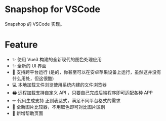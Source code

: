 # Snapshop for VSCode

Snapshop 的 VSCode 实现。

# Feature

-   ✨ 使用 Vue3 构建的全新现代的图色处理应用
-   ✨ 全新的 UI 界面
-   📱 支持跨平台运行 (是的，你甚至可以在安卓苹果设备上运行，虽然这并没有什么用处，但这很酷)
-   💻 本地加载文件浏览使用系统内建的文件浏览器
-   🖨 远程加载支持自定义 API ，只要自己完成后端程序即可适配各种 APP
-   ✏ 代码生成支持 正则表达式，满足不同平台格式的需求
-   🎨 全新图片比较器，不用取色即可对比图片区别
-   📃 新增帮助页面
